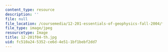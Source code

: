 ```yaml
---
content_type: resource
description: ''
file: null
file_location: /coursemedia/12-201-essentials-of-geophysics-fall-2004/fc510a245352ce6d4e511bf1bebf2dd7_12-201f04-th.jpg
file_type: image/jpeg
resourcetype: Image
title: 12-201f04-th.jpg
uid: fc510a24-5352-ce6d-4e51-1bf1bebf2dd7
---
```

